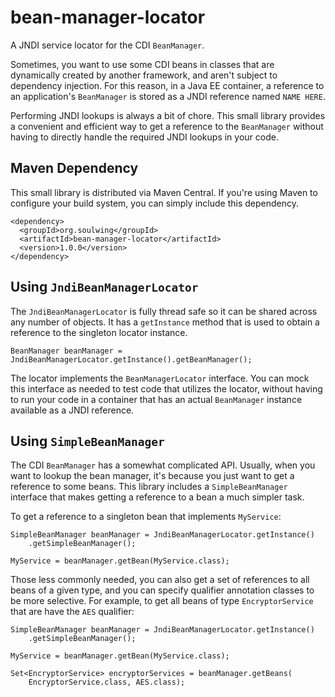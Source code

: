 bean-manager-locator
====================

A JNDI service locator for the CDI `BeanManager`.

Sometimes, you want to use some CDI beans in classes that are dynamically 
created by another framework, and aren't subject to dependency injection.
For this reason, in a Java EE container, a reference to an application's 
`BeanManager` is stored as a JNDI reference named `NAME HERE`.

Performing JNDI lookups is always a bit of chore. This small library provides a 
convenient and efficient way to get a reference to the `BeanManager` without 
having to directly handle the required JNDI lookups in your code.


Maven Dependency
----------------

This small library is distributed via Maven Central. If you're using Maven to 
configure your build system, you can simply include this dependency.

```
<dependency>
  <groupId>org.soulwing</groupId>
  <artifactId>bean-manager-locator</artifactId>
  <version>1.0.0</version>
</dependency>
```

Using `JndiBeanManagerLocator`
------------------------------

The `JndiBeanManagerLocator` is fully thread safe so it can be shared across
any number of objects.  It has a `getInstance` method that is used to obtain
a reference to the singleton locator instance.

```
BeanManager beanManager = JndiBeanManagerLocator.getInstance().getBeanManager();
```

The locator implements the `BeanManagerLocator` interface. You can mock this
interface as needed to test code that utilizes the locator, without having to
run your code in a container that has an actual `BeanManager` instance available
as a JNDI reference.


Using `SimpleBeanManager`
-------------------------

The CDI `BeanManager` has a somewhat complicated API. Usually, when you want to
lookup the bean manager, it's because you just want to get a reference to some 
beans.  This library includes a `SimpleBeanManager` interface that makes getting
a reference to a bean a much simpler task.

To get a reference to a singleton bean that implements `MyService`:

```
SimpleBeanManager beanManager = JndiBeanManagerLocator.getInstance()
    .getSimpleBeanManager();

MyService = beanManager.getBean(MyService.class);
```

Those less commonly needed, you can also get a set of references to all beans 
of a given type, and you can specify qualifier annotation classes to be more
selective. For example, to get all beans of type `EncryptorService` that 
are have the `AES` qualifier:

```
SimpleBeanManager beanManager = JndiBeanManagerLocator.getInstance()
    .getSimpleBeanManager();

MyService = beanManager.getBean(MyService.class);

Set<EncryptorService> encryptorServices = beanManager.getBeans(
    EncryptorService.class, AES.class);
```

